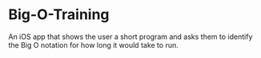# Big-O-Training
An iOS app that shows the user a short program and asks them to identify the Big O notation for how long it would take to run.
